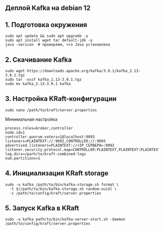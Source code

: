 ## Деплой Kafka на debian 12

## 1. Подготовка окружения 

```
sudo apt update && sudo apt upgrade -y
sudo apt install wget tar default-jdk -y
java -version  # проверяем, что Java установлена
```

## 2. Скачивание Kafka

```
sudo wget https://downloads.apache.org/kafka/3.9.1/kafka_2.13-3.9.1.tgz
sudo tar -xvzf kafka_2.13-3.9.1.tgz
sudo mv kafka_2.13-3.9.1 kafka
```

## 3. Настройка KRaft-конфигурации

```
sudo nano /path/to/kraft/server.properties
```

Минимальная настройка 

```
process.roles=broker,controller
node.id=1
controller.quorum.voters=1@localhost:9093
listeners=PLAINTEXT://:9092,CONTROLLER://:9093
advertised.listeners=PLAINTEXT://<IP_СЕРВЕРА>:9092
listener.security.protocol.map=CONTROLLER:PLAINTEXT,PLAINTEXT:PLAINTEXT
log.dirs=/parh/to/kraft-combined-logs
num.partitions=1
```

## 4. Инициализация KRaft storage

```
sudo -u kafka /path/to/bin/kafka-storage.sh format \
  -t $(/path/to/bin/kafka-storage.sh random-uuid) \
  -c /path/to/config/kraft/server.properties
```

## 5. Запуск Kafka в KRaft

```
sudo -u kafka path/to/bin/kafka-server-start.sh -daemon /path/to/config/kraft/server.properties
```